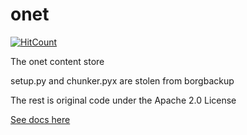 # onet

[![HitCount](http://hits.dwyl.com/onet-team/onet.svg)](http://hits.dwyl.com/onet-team/onet)

The onet content store

setup.py and chunker.pyx are stolen from borgbackup

The rest is original code under the Apache 2.0 License

[See docs here](https://onet-team.github.io/onet/)

